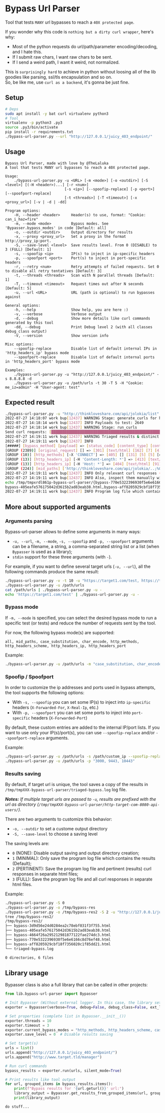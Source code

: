# Bypass Url Parser

Tool that tests `MANY` url bypasses to reach a `40X protected page`.

If you wonder why this code is `nothing but a dirty curl wrapper`, here's why:

- Most of the python requests do url/path/parameter encoding/decoding, and I hate this.
- If I submit raw chars, I want raw chars to be sent.
- If I send a weird path, I want it weird, not normalized.

This is `surprisingly hard` to achieve in python without loosing all of the lib goodies like parsing, ssl/tls encapsulation and so on. \
So, be like me, use `curl as a backend`, it's gonna be just fine.

## Setup

```bash
# Deps
sudo apt install -y bat curl virtualenv python3
# Tool
virtualenv -p python3 .py3
source .py3/bin/activate
pip install -r requirements.txt
./bypass-url-parser.py --url "http://127.0.0.1/juicy_403_endpoint/"
```

## Usage

```
Bypass Url Parser, made with love by @TheLaluka
A tool that tests MANY url bypasses to reach a 40X protected page.

Usage:
    ./bypass-url-parser.py -u <URL> [-m <mode>] [-o <outdir>] [-S <level>] [(-H <header>)...] [-r <num>]
                           [-s <ip>] [--spoofip-replace] [-p <port>] [--spoofport-replace]
                           [-t <threads>] [-T <timeout>] [-x <proxy_url>] [-v | -d | -dd]

Program options:
    -H, --header <header>     Header(s) to use, format: "Cookie: can_i_haz=fire"
    -m, --mode <mode>         Bypass modes. See 'Bypasser.bypass_modes' in code [Default: all]
    -o, --outdir <outdir>     Output directory for results
    -x, --proxy <proxy_url>   Set a proxy in the format http://proxy_ip:port.
    -S, --save-level <level>  Save results level. From 0 (DISABLE) to 3 (FULL) [Default: 1]
    -s, --spoofip <ip>        IP(s) to inject in ip-specific headers
    -p, --spoofport <port>    Port(s) to inject in port-specific headers
    -r, --retry <num>         Retry attempts of failed requests. Set 0 to disable all retry tentatives [Default: 3]
    -t, --threads <threads>   Scan with N parallel threads [Default: 1]
    -T, --timeout <timeout>   Request times out after N seconds [Default: 5]
    -u, --url <URL>           URL (path is optional) to run bypasses against

General options:
    -h, --help                Show help, you are here :)
    -v, --verbose             Verbose output
    -d, --debug               Show more details like curl commands generated by this tool
    -dd, --debug              Print Debug level 2 (with all classes debug_class output)
    -V, --version             Show version info

Misc options:
    --spoofip-replace         Disable list of default internal IPs in 'http_headers_ip' bypass mode
    --spoofport-replace       Disable list of default internal ports in 'http_headers_port' bypass mode

Examples:
    ./bypass-url-parser.py -u "http://127.0.0.1/juicy_403_endpoint/" -s 8.8.8.8 -d
    ./bypass-url-parser.py -u /path/urls -t 30 -T 5 -H "Cookie: me_iz=admin" -H "User-agent: test"
```

## Expected result

```bash
./bypass-url-parser.py -u "http://thinkloveshare.com/api/jolokia/list" -t 20 -T 2 -S 2 -v
2022-07-27 14:18:07 work bup[12437] WARNING Stage: generate_curls for http://thinkloveshare.com/api/jolokia/list url
2022-07-27 14:18:14 work bup[12437] INFO Payloads to test: 2649
2022-07-27 14:18:14 work bup[12437] WARNING Stage: run_curls
Send curl requests: [████████████████████████████████████████████████████████████████████████████████████████████████████] 100.0% (20 threads, timeout 2s)
2022-07-27 14:19:11 work bup[12437] WARNING Triaged results & distinct pages for 'http://thinkloveshare.com/api/jolokia/list' url:
2022-07-27 14:19:11 work bup[12437] INFO
[#####] [bypass_method] [payload] => [status_code] [content_type] [content_length] [lines_count] [word_counts] [title] [server] [redirect_url] (filename)
[GROUP (2389)] [original_request] [] => [301] [text/html] [162] [7] [4] [301 Moved Permanently] [GitHub.com] [https://thinkloveshare.com/api/jolokia/list] (bypass-770e5322396930f5e6e6166c8d76ef48.html)
[GROUP (10)] [http_methods] [-X 'CONNECT'] => [405] [] [131] [5] [5] [405 Not Allowed] [Varnish] [] (bypass-4664f26a295212981877122fae274dc3.html)
[GROUP (13)] [http_headers_ip] [-H 'Content-Length: *'] => [413] [text/plain] [33] [1] [4] [] [Varnish] [] (bypass-3d9d56e24d0284ea2c78ebf031f3f755.html)
[GROUP (13)] [http_headers_ip] [-H 'Host: *'] => [404] [text/html] [9115] [11] [82] [Site not found &middot; GitHub Pages] [GitHub.com] [] (bypass-405eafe576175042d3615b2ad83eab38.html)
[GROUP (224)] [mid_paths] ['http://thinkloveshare.com/api/jolokia/..;%00/list'] => [400] [text/html] [9121] [11] [81] [Bad request &middot; GitHub Pages] [GitHub.com] [] (bypass-aff8205929cbf18f7356020c1f85dd21.html)
2022-07-27 14:19:11 work bup[12437] INFO Only relevant curl responses (results) were saved in the '/tmp/tmpxrdl861p-bypass-url-parser/' directory
2022-07-27 14:19:11 work bup[12437] INFO Also, inspect them manually with batcat:
echo /tmp/tmpxrdl861p-bypass-url-parser/{bypass-770e5322396930f5e6e6166c8d76ef48.html,bypass-4664f26a295212981877122fae274dc3.html,bypass-3d9d56e24d0284ea2c78ebf031f3f755.html, \
bypass-405eafe576175042d3615b2ad83eab38.html,bypass-aff8205929cbf18f7356020c1f85dd21.html} | xargs batcat
2022-07-27 14:19:11 work bup[12437] INFO Program log file which contains the results saved in /tmp/tmpxrdl861p-bypass-url-parser/triaged-bypass.log
```

## More about supported arguments

### Arguments parsing

Bypass-url-parser allows to define some arguments in many ways:

 - `-u, --url`, `-m, --mode`, `-s, --spoofip` and `-p, --spoofport` arguments can be a filename, a string, a comma-separated string list or a list (when `Bypasser` is used as a library);
 - `stdin` support for these three arguments (with `-`).
 
For example, if you want to define several target urls (`-u, --url`), all the following commands produce the same result:

```bash
./bypass-url-parser.py -v -t 10 -u "https://target1.com/test, https://target2.com/admin"
./bypass-url-parser.py -u /path/urls
cat /path/urls | ./bypass-url-parser.py -u -
echo 'https://target1.com/test' | ./bypass-url-parser.py -u -
```

### Bypass mode

If `-m, --mode` is specified, you can select the desired bypass mode to run a specific test (or tests) and reduce the number of requests sent by the tool.

For now, the following bypass mode(s) are supported:

```
all, mid_paths, case_substitution, char_encode, http_methods, http_headers_scheme, http_headers_ip, http_headers_port
```

Example: 

```bash
./bypass-url-parser.py -u /path/urls -m "case_substitution, char_encode, http_headers_scheme"
```

### Spoofip / Spoofport

In order to customize the ip addresses and ports used in bypass attempts, the tool supports the following options:

 - With `-s, --spoofip` you can set some IP(s) to inject into `ip-specific` headers (`X-Forwarded-For`, `X-Real-Ip`, etc.)
 - With `-p, --spoofport` you can set some ports to inject into `port-specific` headers (`X-Forwarded-Port`)
 
By default, these custom entries are added to the internal IP/port lists. If you want to use only your IP(s)/port(s), you can use `--spoofip-replace` and/or `--spoofport-replace` arguments.

Example: 

```bash
./bypass-url-parser.py -u /path/urls -s /path/custom_ip --spoofip-replace
./bypass-url-parser.py -u /path/urls -p "3000, 9443, 10443" 
```

### Results saving

By default, if target url is unique, the tool saves a copy of the results in `/tmp/tmpXXX-bypass-url-parser/triaged-bypass.log` log file. 

***Notes:** If multiple target urls are passed to `-u`, results are prefixed with the url as directory (`/tmp/tmpXXX-bypass-url-parser/http-target-com-8080-api-users/`).*

There are two arguments to customize this behavior:

 - `-o, --outdir` to set a custome output directory
 - `-S, --save-level` to choose a saving level
 
The saving levels are:


 - `0` (NONE): Disable output saving and output directory creation;
 - `1` (MINIMAL): Only save the program log file which contains the results (Default);
 - `2` (PERTINENT): Save the program log file and pertinent (results) curl responses in separate html files;
 - `3` (FULL): Save the program log file and all curl responses in separate html files.

Example: 

```bash
./bypass-url-parser.py -S 0
./bypass-url-parser.py -o /tmp/bypass-res 
./bypass-url-parser.py -o /tmp/bypass-res2 -S 2 -u "http://127.0.0.1/juicy_403_endpoint/"
tree /tmp/bypass-res2/
/tmp/bypass-res2/
├── bypass-3d9d56e24d0284ea2c78ebf031f3f755.html
├── bypass-405eafe576175042d3615b2ad83eab38.html
├── bypass-4664f26a295212981877122fae274dc3.html
├── bypass-770e5322396930f5e6e6166c8d76ef48.html
├── bypass-aff8205929cbf18f7356020c1f85dd21.html
└── triaged-bypass.log

0 directories, 6 files
```

## Library usage

Bypasser class is also a full library that can be called in other projects:

```python
from lib.bypass-url-parser import Bypasser

# Init Bypasser (Without external logger. In this case, the library set his own logger)
exporter = Bypasser(verbose=True, debug=False, debug_class=False, ext_logger=None)

# Set properties (complete list in Bypasser.__init__())
exporter.threads = 10
exporter.timeout = 3
exporter.current_bypass_modes = "http_methods, http_headers_scheme, case_substitution, char_encode"
exporter.save_level = 0  # Disable results saving

# Set target(s)
urls = list()
urls.append("http://127.0.0.1/juicy_403_endpoint/")
urls.append("http://www.target.tld/manager")

# Run curl commands
bypass_results = exporter.run(urls, silent_mode=True)

# Print results like tool output
for url, grouped_items in bypass_results.items():
    print(f"Bypass results for '{url.geturl()}' url:")
    library_output = Bypasser.get_results_from_grouped_items(url, grouped_items, header_line=True, with_filename=False)
    print(library_output)

do stuff...
```
